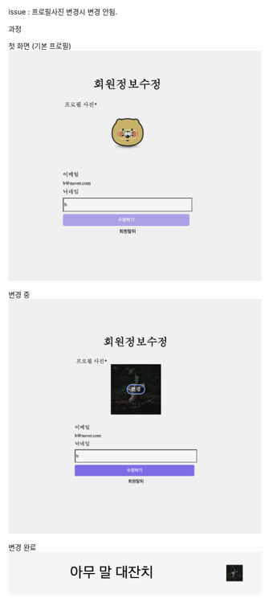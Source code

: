 issue : 프로필사진 변경시 변경 안됨.

과정

첫 화면 (기본 프로필)
![Alt text](image.png)

변경 중
![Alt text](image-1.png)

변경 완료
![Alt text](image-2.png)